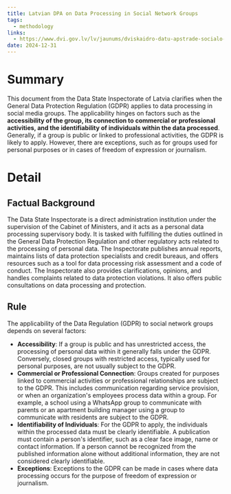 ```yaml
---
title: Latvian DPA on Data Processing in Social Network Groups
tags:
  - methodology
links:
  - https://www.dvi.gov.lv/lv/jaunums/dviskaidro-datu-apstrade-socialo-tiklu-grupas-kad-piemerojama-datu-regula
date: 2024-12-31
---
```

# Summary

This document from the Data State Inspectorate of Latvia clarifies when the General Data Protection Regulation (GDPR) applies to data processing in social media groups. The applicability hinges on factors such as the **accessibility of the group, its connection to commercial or professional activities, and the identifiability of individuals within the data processed**. Generally, if a group is public or linked to professional activities, the GDPR is likely to apply. However, there are exceptions, such as for groups used for personal purposes or in cases of freedom of expression or journalism.

# Detail

## Factual Background

The Data State Inspectorate is a direct administration institution under the supervision of the Cabinet of Ministers, and it acts as a personal data processing supervisory body. It is tasked with fulfilling the duties outlined in the General Data Protection Regulation and other regulatory acts related to the processing of personal data. The Inspectorate publishes annual reports, maintains lists of data protection specialists and credit bureaus, and offers resources such as a tool for data processing risk assessment and a code of conduct. The Inspectorate also provides clarifications, opinions, and handles complaints related to data protection violations. It also offers public consultations on data processing and protection.

## Rule

The applicability of the Data Regulation (GDPR) to social network groups depends on several factors:

- **Accessibility**: If a group is public and has unrestricted access, the processing of personal data within it generally falls under the GDPR. Conversely, closed groups with restricted access, typically used for personal purposes, are not usually subject to the GDPR.
- **Commercial or Professional Connection**: Groups created for purposes linked to commercial activities or professional relationships are subject to the GDPR. This includes communication regarding service provision, or when an organization's employees process data within a group. For example, a school using a WhatsApp group to communicate with parents or an apartment building manager using a group to communicate with residents are subject to the GDPR.
- **Identifiability of Individuals**: For the GDPR to apply, the individuals within the processed data must be clearly identifiable. A publication must contain a person's identifier, such as a clear face image, name or contact information. If a person cannot be recognized from the published information alone without additional information, they are not considered clearly identifiable.
- **Exceptions**: Exceptions to the GDPR can be made in cases where data processing occurs for the purpose of freedom of expression or journalism.